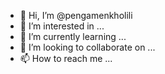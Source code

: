 - 👋 Hi, I’m @pengamenkholili
- 👀 I’m interested in ...
- 🌱 I’m currently learning ...
- 💞️ I’m looking to collaborate on ...
- 📫 How to reach me ...

<!---
pengamenkholili/pengamenkholili is a ✨ special ✨ repository because its `README.md` (this file) appears on your GitHub profile.
You can click the Preview link to take a look at your changes.
--->
